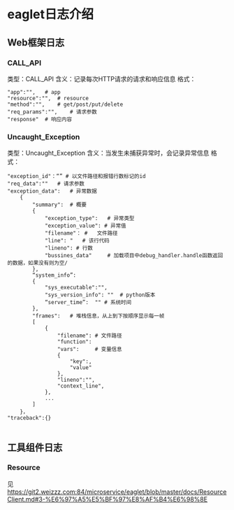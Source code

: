 # eaglet日志介绍
## Web框架日志
### CALL_API
类型：CALL_API
含义：记录每次HTTP请求的请求和响应信息
格式：
```
"app":"",	# app
"resource":"",	# resource
"method":"",	# get/post/put/delete
"req_params":"",	# 请求参数
"response"	# 响应内容
```

### Uncaught_Exception
类型：Uncaught_Exception
含义：当发生未捕获异常时，会记录异常信息
格式：
```
"exception_id"：“” # 以文件路径和报错行数标记的id
"req_data":""	# 请求参数
"exception_data":	# 异常数据
	{
		"summary":	# 概要
		{
			"exception_type":	# 异常类型
			"exception_value": # 异常值
			"filename"： # 	文件路径
			"line":	"	# 该行代码
			"lineno": # 行数
			"bussines_data"		# 加载项目中debug_handler.handle函数返回的数据，如果没有则为空/
		},
        “system_info”:
        {
            "sys_executable":"",
            "sys_version_info": ""	# python版本
            “server_time”:	"" # 系统时间
        },
        "frames":	# 堆栈信息，从上到下按顺序显示每一帧
        [
            {
                "filename": # 文件路径
                "function":
                "vars":		# 变量信息
                {
                    "key":,
                    "value"
                },
                "lineno":"",
                "context_line",
            },
            ...
        ]
	}，
"traceback":{}
    
```

## 工具组件日志
### Resource
见 <https://git2.weizzz.com:84/microservice/eaglet/blob/master/docs/ResourceClient.md#3-%E6%97%A5%E5%BF%97%E8%AF%B4%E6%98%8E>